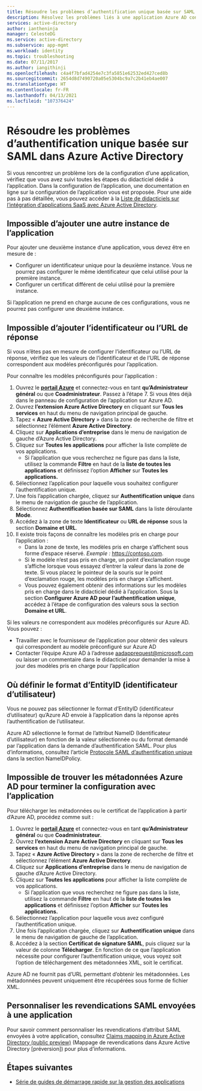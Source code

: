 ```yaml
---
title: Résoudre les problèmes d’authentification unique basée sur SAML dans Azure Active Directory
description: Résolvez les problèmes liés à une application Azure AD configurée pour l’authentification unique basée sur SAML.
services: active-directory
author: iantheninja
manager: CelesteDG
ms.service: active-directory
ms.subservice: app-mgmt
ms.workload: identity
ms.topic: troubleshooting
ms.date: 07/11/2017
ms.author: iangithinji
ms.openlocfilehash: c4a4f7bfad4254e7c3fa5851e62532ed427ced8b
ms.sourcegitcommit: 2654d8d7490720a05e5304bc9a7c2b41eb4ae007
ms.translationtype: HT
ms.contentlocale: fr-FR
ms.lasthandoff: 04/13/2021
ms.locfileid: "107376424"
---
```

# <a name="troubleshoot-saml-based-single-sign-on-in-azure-active-directory"></a>Résoudre les problèmes d’authentification unique basée sur SAML dans Azure Active Directory
Si vous rencontrez un problème lors de la configuration d’une application, vérifiez que vous avez suivi toutes les étapes du didacticiel dédié à l’application. Dans la configuration de l’application, une documentation en ligne sur la configuration de l’application vous est proposée. Pour une aide pas à pas détaillée, vous pouvez accéder à la [Liste de didacticiels sur l’intégration d’applications SaaS avec Azure Active Directory](../saas-apps/tutorial-list.md).

## <a name="cant-add-another-instance-of-the-application"></a>Impossible d’ajouter une autre instance de l’application
Pour ajouter une deuxième instance d’une application, vous devez être en mesure de :
-   Configurer un identificateur unique pour la deuxième instance. Vous ne pourrez pas configurer le même identificateur que celui utilisé pour la première instance.
-   Configurer un certificat différent de celui utilisé pour la première instance.

Si l’application ne prend en charge aucune de ces configurations, vous ne pourrez pas configurer une deuxième instance.

## <a name="cant-add-the-identifier-or-the-reply-url"></a>Impossible d’ajouter l’identificateur ou l’URL de réponse
Si vous n’êtes pas en mesure de configurer l’identificateur ou l’URL de réponse, vérifiez que les valeurs de l’identificateur et de l’URL de réponse correspondent aux modèles préconfigurés pour l’application.

Pour connaître les modèles préconfigurés pour l’application :
1. Ouvrez le [**portail Azure**](https://portal.azure.com/) et connectez-vous en tant **qu’Administrateur général** ou que **Coadministrateur**. Passez à l’étape 7. Si vous êtes déjà dans le panneau de configuration de l’application sur Azure AD.
2. Ouvrez **l’extension Azure Active Directory** en cliquant sur **Tous les services** en haut du menu de navigation principal de gauche.
3. Tapez « **Azure Active Directory** » dans la zone de recherche de filtre et sélectionnez l’élément **Azure Active Directory**.
4. Cliquez sur **Applications d’entreprise** dans le menu de navigation de gauche d’Azure Active Directory.
5. Cliquez sur **Toutes les applications** pour afficher la liste complète de vos applications.
   * Si l’application que vous recherchez ne figure pas dans la liste, utilisez la commande **Filtre** en haut de la **liste de toutes les applications** et définissez l’option **Afficher** sur **Toutes les applications.**
6. Sélectionnez l’application pour laquelle vous souhaitez configurer l’authentification unique.
7. Une fois l’application chargée, cliquez sur **Authentification unique** dans le menu de navigation de gauche de l’application.
8. Sélectionnez **Authentification basée sur SAML** dans la liste déroulante **Mode**.
9. Accédez à la zone de texte **Identificateur** ou **URL de réponse** sous la section **Domaine et URL**.
10. Il existe trois façons de connaître les modèles pris en charge pour l’application :
    * Dans la zone de texte, les modèles pris en charge s’affichent sous forme d’espace réservé. *Exemple :* <https://contoso.com>.
    * Si le modèle n’est pas pris en charge, un point d’exclamation rouge s’affiche lorsque vous essayez d’entrer la valeur dans la zone de texte. Si vous placez le pointeur de la souris sur le point d’exclamation rouge, les modèles pris en charge s’affichent.
    * Vous pouvez également obtenir des informations sur les modèles pris en charge dans le didacticiel dédié à l’application. Sous la section **Configurer Azure AD pour l’authentification unique**, accédez à l’étape de configuration des valeurs sous la section **Domaine et URL**.

Si les valeurs ne correspondent aux modèles préconfigurés sur Azure AD. Vous pouvez :
-   Travailler avec le fournisseur de l’application pour obtenir des valeurs qui correspondent au modèle préconfiguré sur Azure AD
-   Contacter l’équipe Azure AD à l’adresse <aadapprequest@microsoft.com> ou laisser un commentaire dans le didacticiel pour demander la mise à jour des modèles pris en charge pour l’application

## <a name="where-do-i-set-the-entityid-user-identifier-format"></a>Où définir le format d’EntityID (identificateur d’utilisateur)
Vous ne pouvez pas sélectionner le format d’EntityID (identificateur d’utilisateur) qu’Azure AD envoie à l’application dans la réponse après l’authentification de l’utilisateur.

Azure AD sélectionne le format de l’attribut NameID (Identificateur d’utilisateur) en fonction de la valeur sélectionnée ou du format demandé par l’application dans la demande d’authentification SAML. Pour plus d’informations, consultez l’article [Protocole SAML d’authentification unique](../develop/single-sign-on-saml-protocol.md#authnrequest) dans la section NameIDPolicy.

## <a name="cant-find-the-azure-ad-metadata-to-complete-the-configuration-with-the-application"></a>Impossible de trouver les métadonnées Azure AD pour terminer la configuration avec l’application
Pour télécharger les métadonnées ou le certificat de l’application à partir d’Azure AD, procédez comme suit :
1. Ouvrez le [**portail Azure**](https://portal.azure.com/) et connectez-vous en tant **qu’Administrateur général** ou que **Coadministrateur**.
2. Ouvrez **l’extension Azure Active Directory** en cliquant sur **Tous les services** en haut du menu de navigation principal de gauche.
3. Tapez « **Azure Active Directory** » dans la zone de recherche de filtre et sélectionnez l’élément **Azure Active Directory**.
4. Cliquez sur **Applications d’entreprise** dans le menu de navigation de gauche d’Azure Active Directory.
5. Cliquez sur **Toutes les applications** pour afficher la liste complète de vos applications.
   * Si l’application que vous recherchez ne figure pas dans la liste, utilisez la commande **Filtre** en haut de la **liste de toutes les applications** et définissez l’option **Afficher** sur **Toutes les applications.**
6. Sélectionnez l’application pour laquelle vous avez configuré l’authentification unique.
7. Une fois l’application chargée, cliquez sur **Authentification unique** dans le menu de navigation de gauche de l’application.
8. Accédez à la section **Certificat de signature SAML**, puis cliquez sur la valeur de colonne **Télécharger**. En fonction de ce que l’application nécessite pour configurer l’authentification unique, vous voyez soit l’option de téléchargement des métadonnées XML, soit le certificat.

Azure AD ne fournit pas d’URL permettant d’obtenir les métadonnées. Les métadonnées peuvent uniquement être récupérées sous forme de fichier XML.

## <a name="customize-saml-claims-sent-to-an-application"></a>Personnaliser les revendications SAML envoyées à une application
Pour savoir comment personnaliser les revendications d’attribut SAML envoyées à votre application, consultez [Claims mapping in Azure Active Directory (public preview)](../develop/active-directory-claims-mapping.md) (Mappage de revendications dans Azure Active Directory [préversion]) pour plus d’informations.

## <a name="next-steps"></a>Étapes suivantes
* [Série de guides de démarrage rapide sur la gestion des applications](view-applications-portal.md)